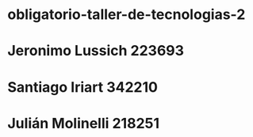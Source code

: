 # obligatorio-taller-de-tecnologias-2

# Jeronimo Lussich 223693
# Santiago Iriart 342210
# Julián Molinelli 218251